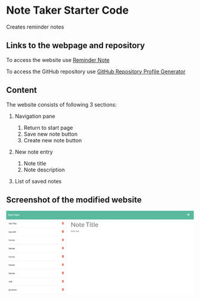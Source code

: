 # Note Taker Starter Code
Creates reminder notes

## Links to the webpage and repository

To access the website use [Reminder Note](https://reminder-note-haruka08.herokuapp.com/notes)

To access the GitHub repository use [GitHub Repository Profile Generator](https://github.com/Haruka08/reminder_note)

## Content

The website consists of following 3 sections:

1. Navigation pane
    1. Return to start page
    2. Save new note button
    3. Create new note button

2. New note entry
    1. Note title
    2. Note description

3. List of saved notes

## Screenshot of the modified website

![The screenshot of the completed website](./website_screenshot.png)
